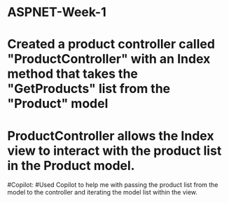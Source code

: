 # ASPNET-Week-1


# Created a product controller called "ProductController" with an Index method that takes the "GetProducts" list from the "Product" model
# ProductController allows the Index view to interact with the product list in the Product model.

#Copilot:
#Used Copilot to help me with passing the product list from the model to the controller and iterating the model list within the view.
